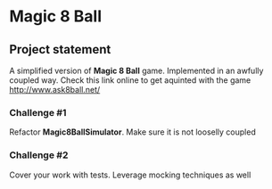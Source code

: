 ﻿# Magic 8 Ball

## Project statement

A simplified version of **Magic 8 Ball** game. Implemented in an awfully coupled way. Check this link online to get aquinted with the game http://www.ask8ball.net/

### Challenge #1
Refactor **Magic8BallSimulator**. Make sure it is not looselly coupled
### Challenge #2
Cover your work with tests. Leverage mocking techniques as well
